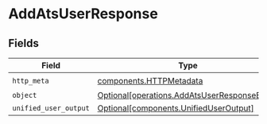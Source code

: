 # AddAtsUserResponse


## Fields

| Field                                                                                            | Type                                                                                             | Required                                                                                         | Description                                                                                      |
| ------------------------------------------------------------------------------------------------ | ------------------------------------------------------------------------------------------------ | ------------------------------------------------------------------------------------------------ | ------------------------------------------------------------------------------------------------ |
| `http_meta`                                                                                      | [components.HTTPMetadata](../../models/components/httpmetadata.md)                               | :heavy_check_mark:                                                                               | N/A                                                                                              |
| `object`                                                                                         | [Optional[operations.AddAtsUserResponseBody]](../../models/operations/addatsuserresponsebody.md) | :heavy_minus_sign:                                                                               | N/A                                                                                              |
| `unified_user_output`                                                                            | [Optional[components.UnifiedUserOutput]](../../models/components/unifieduseroutput.md)           | :heavy_minus_sign:                                                                               | N/A                                                                                              |